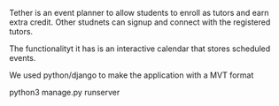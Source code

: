 Tether is an event planner to allow students to enroll as tutors and earn extra credit. Other studnets can signup and connect with the registered tutors.

The functionalityt it has is an interactive calendar that stores scheduled events.

We used python/django to make the application with a MVT format

python3 manage.py runserver